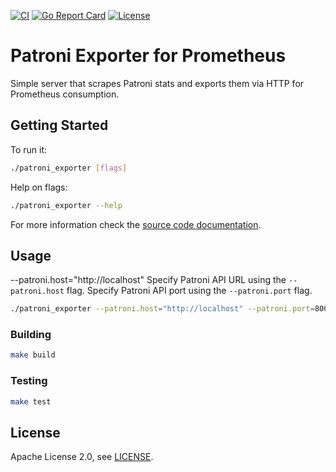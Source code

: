 [![CI](https://github.com/gopaytech/patroni_exporter/workflows/Main%20Deployment/badge.svg)][ci]
[![Go Report Card](https://goreportcard.com/badge/github.com/gopaytech/patroni_exporter)][goreportcard]
[![License](https://img.shields.io/badge/License-Apache%202.0-blue.svg)][license]

[ci]: https://github.com/gopaytech/patroni_exporter/actions?query=workflow%3A%22Master+Deployment%22+branch%3Amaster
[goreportcard]: https://goreportcard.com/report/github.com/gopaytech/patroni_exporter
[license]: https://opensource.org/licenses/Apache-2.0

# Patroni Exporter for Prometheus
Simple server that scrapes Patroni stats and exports them via HTTP for Prometheus consumption.

## Getting Started

To run it:

```bash
./patroni_exporter [flags]
```

Help on flags:

```bash
./patroni_exporter --help
```

For more information check the [source code documentation][gdocs].

[gdocs]: http://godoc.org/github.com/gopaytech/patroni_exporter

## Usage

--patroni.host="http://localhost"
Specify Patroni API URL using the `--patroni.host` flag.
Specify Patroni API port using the `--patroni.port` flag.
```bash
./patroni_exporter --patroni.host="http://localhost" --patroni.port=8008
```

### Building

```bash
make build
```

### Testing

```bash
make test
```

## License

Apache License 2.0, see [LICENSE](https://github.com/gopaytech/patroni_exporter/blob/master/LICENSE).
